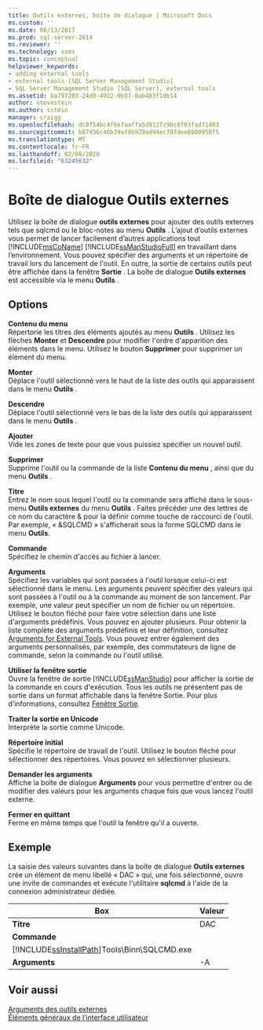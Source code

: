 ```yaml
---
title: Outils externes, boîte de dialogue | Microsoft Docs
ms.custom: ''
ms.date: 06/13/2017
ms.prod: sql-server-2014
ms.reviewer: ''
ms.technology: ssms
ms.topic: conceptual
helpviewer_keywords:
- adding external tools
- external tools [SQL Server Management Studio]
- SQL Server Management Studio [SQL Server], external tools
ms.assetid: ba797203-24d0-4922-9b97-8ab483f1db14
author: stevestein
ms.author: sstein
manager: craigg
ms.openlocfilehash: dc8f54bc4f6e7aaffa5d912fc9bc8f03fad71d03
ms.sourcegitcommit: b87d36c46b39af8b929ad94ec707dee8800950f5
ms.translationtype: MT
ms.contentlocale: fr-FR
ms.lasthandoff: 02/08/2020
ms.locfileid: "63245632"
---
```

# <a name="external-tools-dialog-box"></a>Boîte de dialogue Outils externes
  Utilisez la boîte de dialogue **outils externes** pour ajouter des outils externes tels que sqlcmd ou le bloc-notes au menu **Outils** . L’ajout d’outils externes vous permet de lancer facilement d’autres applications tout [!INCLUDE[msCoName](../includes/msconame-md.md)] [!INCLUDE[ssManStudioFull](../includes/ssmanstudiofull-md.md)] en travaillant dans l’environnement. Vous pouvez spécifier des arguments et un répertoire de travail lors du lancement de l'outil. En outre, la sortie de certains outils peut être affichée dans la fenêtre **Sortie** . La boîte de dialogue **Outils externes** est accessible via le menu **Outils** .  
  
## <a name="options"></a>Options  
 **Contenu du menu**  
 Répertorie les titres des éléments ajoutés au menu **Outils** . Utilisez les flèches **Monter** et **Descendre** pour modifier l'ordre d'apparition des éléments dans le menu. Utilisez le bouton **Supprimer** pour supprimer un élément du menu.  
  
 **Monter**  
 Déplace l'outil sélectionné vers le haut de la liste des outils qui apparaissent dans le menu **Outils** .  
  
 **Descendre**  
 Déplace l'outil sélectionné vers le bas de la liste des outils qui apparaissent dans le menu **Outils** .  
  
 **Ajouter**  
 Vide les zones de texte pour que vous puissiez spécifier un nouvel outil.  
  
 **Supprimer**  
 Supprime l'outil ou la commande de la liste **Contenu du menu** , ainsi que du menu **Outils** .  
  
 **Titre**  
 Entrez le nom sous lequel l'outil ou la commande sera affiché dans le sous-menu **Outils externes** du menu **Outils** . Faites précéder une des lettres de ce nom du caractère & pour la définir comme touche de raccourci de l'outil. Par exemple, « &SQLCMD » s'afficherait sous la forme SQLCMD dans le menu **Outils**.  
  
 **Commande**  
 Spécifiez le chemin d'accès au fichier à lancer.  
  
 **Arguments**  
 Spécifiez les variables qui sont passées à l'outil lorsque celui-ci est sélectionné dans le menu. Les arguments peuvent spécifier des valeurs qui sont passées à l'outil ou à la commande au moment de son lancement. Par exemple, une valeur peut spécifier un nom de fichier ou un répertoire. Utilisez le bouton fléché pour faire votre sélection dans une liste d'arguments prédéfinis. Vous pouvez en ajouter plusieurs. Pour obtenir la liste complète des arguments prédéfinis et leur définition, consultez [Arguments for External Tools](menu-help/external-tools.md). Vous pouvez entrer également des arguments personnalisés, par exemple, des commutateurs de ligne de commande, selon la commande ou l'outil utilisé.  
  
 **Utiliser la fenêtre sortie**  
 Ouvre la fenêtre de sortie [!INCLUDE[ssManStudio](../includes/ssmanstudio-md.md)] pour afficher la sortie de la commande en cours d'exécution. Tous les outils ne présentent pas de sortie dans un format affichable dans la fenêtre Sortie. Pour plus d’informations, consultez [Fenêtre Sortie](../relational-databases/scripting/transact-sql-debugger-output-window.md).  
  
 **Traiter la sortie en Unicode**  
 Interprète la sortie comme Unicode.  
  
 **Répertoire initial**  
 Spécifie le répertoire de travail de l'outil. Utilisez le bouton fléché pour sélectionner des répertoires. Vous pouvez en sélectionner plusieurs.  
  
 **Demander les arguments**  
 Affiche la boîte de dialogue **Arguments** pour vous permettre d'entrer ou de modifier des valeurs pour les arguments chaque fois que vous lancez l'outil externe.  
  
 **Fermer en quittant**  
 Ferme en même temps que l'outil la fenêtre qu'il a ouverte.  
  
## <a name="example"></a>Exemple  
 La saisie des valeurs suivantes dans la boîte de dialogue **Outils externes** crée un élément de menu libellé « DAC » qui, une fois sélectionné, ouvre une invite de commandes et exécute l'utilitaire **sqlcmd** à l'aide de la connexion administrateur dédiée.  
  
|Box|Valeur|  
|---------|-----------|  
|**Titre**|DAC|  
|**Commande**|
  [!INCLUDE[ssInstallPath](../includes/ssinstallpath-md.md)]Tools\Binn\SQLCMD.exe|  
|**Arguments**|-A|  
  
## <a name="see-also"></a>Voir aussi  
 [Arguments des outils externes](menu-help/external-tools.md)   
 [Éléments généraux de l’interface utilisateur](general-user-interface-elements.md)  
  
  

